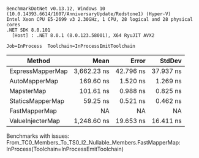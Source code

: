 ```

BenchmarkDotNet v0.13.12, Windows 10 (10.0.14393.6614/1607/AnniversaryUpdate/Redstone1) (Hyper-V)
Intel Xeon CPU E5-2699 v3 2.30GHz, 1 CPU, 28 logical and 28 physical cores
.NET SDK 8.0.101
  [Host] : .NET 8.0.1 (8.0.123.58001), X64 RyuJIT AVX2

Job=InProcess  Toolchain=InProcessEmitToolchain  

```
| Method           | Mean        | Error     | StdDev    |
|----------------- |------------:|----------:|----------:|
| ExpressMapperMap | 3,662.23 ns | 42.796 ns | 37.937 ns |
| AutoMapperMap    |   169.60 ns |  1.520 ns |  1.269 ns |
| MapsterMap       |   101.61 ns |  0.988 ns |  0.825 ns |
| StaticsMapperMap |    59.25 ns |  0.521 ns |  0.462 ns |
| FastMapperMap    |          NA |        NA |        NA |
| ValueInjecterMap | 1,248.60 ns | 19.653 ns | 16.411 ns |

Benchmarks with issues:
  From_TC0_Members_To_TS0_I2_Nullable_Members.FastMapperMap: InProcess(Toolchain=InProcessEmitToolchain)
